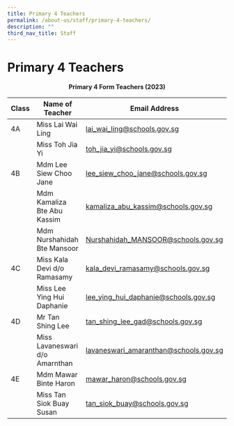 ```yaml
---
title: Primary 4 Teachers
permalink: /about-us/staff/primary-4-teachers/
description: ""
third_nav_title: Staff
---
```

# **Primary 4 Teachers**

<center><b> Primary 4 Form Teachers (2023)</b></center>

| Class 	|  Name of Teacher 	|  Email Address 	|
|---	|---	|---	|
| 4A 	| Miss Lai Wai Ling  	| [lai_wai_ling@schools.gov.sg](mailto:lai_wai_ling@schools.gov.sg) 	|
|  	| Miss Toh Jia Yi 	| [toh_jia_yi@schools.gov.sg](mailto:toh_jia_yi@schools.gov.sg) 	|
| 4B 	| Mdm Lee Siew Choo Jane 	| [lee_siew_choo_jane@schools.gov.sg](mailto:lee_siew_choo_jane@schools.gov.sg) 	|
|  	| Mdm Kamaliza Bte Abu Kassim  	| [kamaliza_abu_kassim@schools.gov.sg](mailto:kamaliza_abu_kassim@schools.gov.sg) 	|
|  	| Mdm Nurshahidah Bte Mansoor  	| [Nurshahidah_MANSOOR@schools.gov.sg](mailto:Nurshahidah_MANSOOR@schools.gov.sg) 	|
| 4C 	| Miss Kala Devi d/o Ramasamy 	| [kala_devi_ramasamy@schools.gov.sg](mailto:kala_devi_ramasamy@schools.gov.sg) 	|
|  	| Miss Lee Ying Hui Daphanie 	| [lee_ying_hui_daphanie@schools.gov.sg](mailto:lee_ying_hui_daphanie@schools.gov.sg) 	|
| 4D 	| Mr Tan Shing Lee  	|[tan_shing_lee_gad@schools.gov.sg](mailto:tan_shing_lee_gad@schools.gov.sg) 	|
|  	| Miss Lavaneswari d/o Amarnthan 	| [lavaneswari_amaranthan@schools.gov.sg](mailto:lavaneswari_amaranthan@schools.gov.sg) 	|
| 4E 	| Mdm Mawar Binte Haron 	| [mawar_haron@schools.gov.sg](mailto:mawar_haron@schools.gov.sg) 	|
|  	| Miss Tan Siok Buay Susan 	| [tan_siok_buay@schools.gov.sg](mailto:tan_siok_buay@schools.gov.sg) 	|